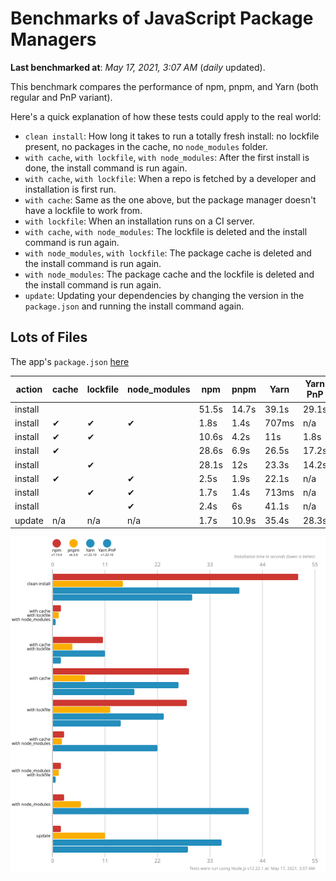 # Benchmarks of JavaScript Package Managers

**Last benchmarked at**: _May 17, 2021, 3:07 AM_ (_daily_ updated).

This benchmark compares the performance of npm, pnpm, and Yarn (both regular and PnP variant).

Here's a quick explanation of how these tests could apply to the real world:

- `clean install`: How long it takes to run a totally fresh install: no lockfile present, no packages in the cache, no `node_modules` folder.
- `with cache`, `with lockfile`, `with node_modules`: After the first install is done, the install command is run again.
- `with cache`, `with lockfile`: When a repo is fetched by a developer and installation is first run.
- `with cache`: Same as the one above, but the package manager doesn't have a lockfile to work from.
- `with lockfile`: When an installation runs on a CI server.
- `with cache`, `with node_modules`: The lockfile is deleted and the install command is run again.
- `with node_modules`, `with lockfile`: The package cache is deleted and the install command is run again.
- `with node_modules`: The package cache and the lockfile is deleted and the install command is run again.
- `update`: Updating your dependencies by changing the version in the `package.json` and running the install command again.

## Lots of Files

The app's `package.json` [here](https://github.com/pnpm/pnpm.github.io/blob/main/benchmarks/fixtures/alotta-files/package.json)

| action  | cache | lockfile | node_modules| npm | pnpm | Yarn | Yarn PnP |
| ---     | ---   | ---      | ---         | --- | --- | --- | --- |
| install |       |          |             | 51.5s | 14.7s | 39.1s | 29.1s |
| install | ✔     | ✔        | ✔           | 1.8s | 1.4s | 707ms | n/a |
| install | ✔     | ✔        |             | 10.6s | 4.2s | 11s | 1.8s |
| install | ✔     |          |             | 28.6s | 6.9s | 26.5s | 17.2s |
| install |       | ✔        |             | 28.1s | 12s | 23.3s | 14.2s |
| install | ✔     |          | ✔           | 2.5s | 1.9s | 22.1s | n/a |
| install |       | ✔        | ✔           | 1.7s | 1.4s | 713ms | n/a |
| install |       |          | ✔           | 2.4s | 6s | 41.1s | n/a |
| update  | n/a   | n/a      | n/a         | 1.7s | 10.9s | 35.4s | 28.3s |

![Graph of the alotta-files results](../../static/img/benchmarks/alotta-files.svg)